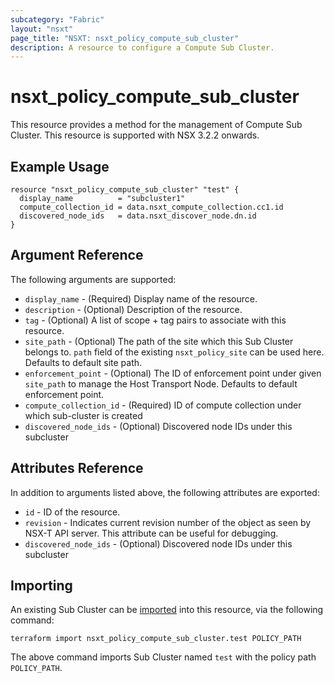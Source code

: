 ```yaml
---
subcategory: "Fabric"
layout: "nsxt"
page_title: "NSXT: nsxt_policy_compute_sub_cluster"
description: A resource to configure a Compute Sub Cluster.
---
```


# nsxt_policy_compute_sub_cluster

This resource provides a method for the management of Compute Sub Cluster.
This resource is supported with NSX 3.2.2 onwards.

## Example Usage

```hcl
resource "nsxt_policy_compute_sub_cluster" "test" {
  display_name          = "subcluster1"
  compute_collection_id = data.nsxt_compute_collection.cc1.id
  discovered_node_ids   = data.nsxt_discover_node.dn.id
}
```

## Argument Reference

The following arguments are supported:

* `display_name` - (Required) Display name of the resource.
* `description` - (Optional) Description of the resource.
* `tag` - (Optional) A list of scope + tag pairs to associate with this resource.
* `site_path` - (Optional) The path of the site which this Sub Cluster belongs to. `path` field of the existing `nsxt_policy_site` can be used here. Defaults to default site path.
* `enforcement_point` - (Optional) The ID of enforcement point under given `site_path` to manage the Host Transport Node. Defaults to default enforcement point.
* `compute_collection_id` - (Required) ID of compute collection under which sub-cluster is created
* `discovered_node_ids` - (Optional)  Discovered node IDs under this subcluster

## Attributes Reference

In addition to arguments listed above, the following attributes are exported:

* `id` - ID of the resource.
* `revision` - Indicates current revision number of the object as seen by NSX-T API server. This attribute can be useful for debugging.
* `discovered_node_ids` - (Optional)  Discovered node IDs under this subcluster

## Importing

An existing Sub Cluster can be [imported][docs-import] into this resource, via the following command:

[docs-import]: https://www.terraform.io/cli/import

```
terraform import nsxt_policy_compute_sub_cluster.test POLICY_PATH
```
The above command imports Sub Cluster named `test` with the policy path `POLICY_PATH`.
